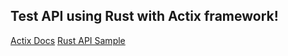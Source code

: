## Test API using Rust with Actix framework!

[Actix Docs](https://actix.rs/docs/)
[Rust API Sample](https://github.com/Me163/youtube)

